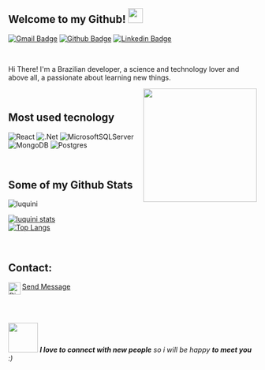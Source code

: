 <h2>Welcome to my Github! <img src="https://media.giphy.com/media/WUlplcMpOCEmTGBtBW/giphy.gif" width="30"></h2>

[![Gmail Badge](https://img.shields.io/badge/-vitorluquinidev@gmail.com-c14438?style=flat&logo=Gmail&logoColor=white&link=mailto:vitorluquinidev@gmail.com)](mailto:vitorluquinidev@gmail.com)
[![Github Badge](https://img.shields.io/badge/-luquini-grey?style=flat&logo=github&logoColor=white&link=https://github.com/luquini/)](https://www.github.com/luquini/)
[![Linkedin Badge](https://img.shields.io/badge/-vitorluquini-blue?style=flat&logo=linkedin&logoColor=white&link=https://www.linkedin.com/in/vitor-luquini-926203202/)](https://www.linkedin.com/in/vitor-luquini-926203202/) 

<br/>

<p>Hi There! I'm a Brazilian developer, a science and technology lover and above all, a passionate about learning new things.</p>

<img align='right' src="https://media.giphy.com/media/M9gbBd9nbDrOTu1Mqx/giphy.gif" width="230">

<br/>
<h2>Most used tecnology</h2>

![React](https://img.shields.io/badge/react-%2320232a.svg?style=for-the-badge&logo=react&logoColor=%2361DAFB)
![.Net](https://img.shields.io/badge/.NET-5C2D91?style=for-the-badge&logo=.net&logoColor=white)
![MicrosoftSQLServer](https://img.shields.io/badge/Microsoft%20SQL%20Sever-CC2927?style=for-the-badge&logo=microsoft%20sql%20server&logoColor=white)
![MongoDB](https://img.shields.io/badge/MongoDB-4EA94B?style=for-the-badge&logo=mongodb&logoColor=white)
![Postgres](https://img.shields.io/badge/postgres-%23316192.svg?style=for-the-badge&logo=postgresql&logoColor=white)

<br/>
<h2>Some of my Github Stats</h2>

<img src="https://komarev.com/ghpvc/?username=luquini" alt="luquini" /> 

[![luquini stats](https://github-readme-stats.vercel.app/api?username=luquini&layout=compact&theme=tokyonight&show_icons=true&count_private=true)](https://github.com/luquini/)<br>
[![Top Langs](https://github-readme-stats.vercel.app/api/top-langs/?username=luquini&layout=compact&theme=tokyonight)](https://github.com/kortkamp/github-readme-stats)

<br/>
<h2>Contact:</h2>
<img align="left" alt="Discord" target="_blank" width="25px" src="https://upload.wikimedia.org/wikipedia/commons/thumb/5/5e/WhatsApp_icon.png/598px-WhatsApp_icon.png"/>
<string><a href="https://api.whatsapp.com/send?phone=5521967727485&text=Oi">Send Message<a/></string>

<br/>
<br/>
<br/>
<br/>

<img src="https://media.giphy.com/media/LnQjpWaON8nhr21vNW/giphy.gif" width="60"> <em><b>I love to connect with new people</b> so i will be happy <b>to meet you</b> :)</em>

